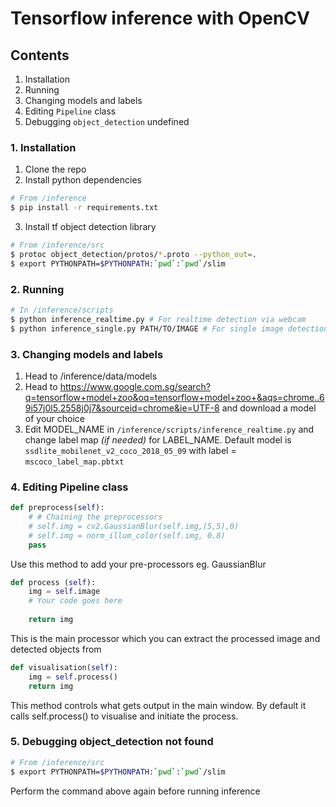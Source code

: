 # Tensorflow inference with OpenCV

## Contents
1. Installation
2. Running
3. Changing models and labels
4. Editing ```Pipeline``` class
5. Debugging ```object_detection``` undefined

### 1. Installation
1. Clone the repo
2. Install python dependencies
```bash
# From /inference
$ pip install -r requirements.txt
```
3. Install tf object detection library
```bash
# From /inference/src
$ protoc object_detection/protos/*.proto --python_out=.
$ export PYTHONPATH=$PYTHONPATH:`pwd`:`pwd`/slim
```

### 2. Running
```bash
# In /inference/scripts
$ python inference_realtime.py # For realtime detection via webcam
$ python inference_single.py PATH/TO/IMAGE # For single image detection
```

### 3. Changing models and labels
1. Head to /inference/data/models
2. Head to https://www.google.com.sg/search?q=tensorflow+model+zoo&oq=tensorflow+model+zoo+&aqs=chrome..69i57j0l5.2558j0j7&sourceid=chrome&ie=UTF-8 and download a model of your choice
3. Edit MODEL_NAME in ```/inference/scripts/inference_realtime.py``` and change label map *(if needed)* for LABEL_NAME. Default model is ```ssdlite_mobilenet_v2_coco_2018_05_09``` with label = ```mscoco_label_map.pbtxt```


### 4. Editing Pipeline class
```python
def preprocess(self):
    # # Chaining the preprocessors
    # self.img = cv2.GaussianBlur(self.img,(5,5),0)
    # self.img = norm_illum_color(self.img, 0.8)
    pass
```
Use this method to add your pre-processors eg. GaussianBlur

```python
def process (self):
    img = self.image
    # Your code goes here
    
    return img
```
This is the main processor which you can extract the processed image and detected objects from

```python
def visualisation(self):
    img = self.process()
    return img
```
This method controls what gets output in the main window. By default it calls self.process() to visualise and initiate the process.


### 5. Debugging object_detection not found
```bash
# From /inference/src
$ export PYTHONPATH=$PYTHONPATH:`pwd`:`pwd`/slim
```
Perform the command above again before running inference
